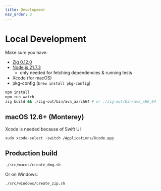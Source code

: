 ```yaml
---
title: Development
nav_order: 3
---
```


# Local Development

Make sure you have:

- [Zig 0.12.0](https://ziglang.org/download/)
- [Node.js 21.7.3](https://nodejs.org/)
  - only needed for fetching dependencies & running tests
- Xcode (for macOS)
- pkg-config (`brew install pkg-config`)

```bash
npm install
npm run watch
zig build && ./zig-out/bin/ava_aarch64 # or ./zig-out/bin/ava_x86_64
```

## macOS 12.6+ (Monterey)

Xcode is needed because of Swift UI

```
sudo xcode-select -switch /Applications/Xcode.app
```

## Production build

```bash
./src/macos/create_dmg.sh
```

Or on Windows:

```bash
./src/windows/create_zip.sh
```
